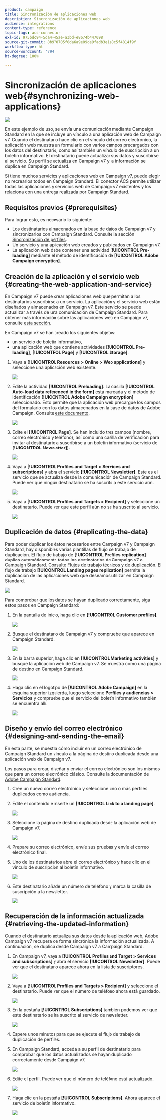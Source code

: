 ```yaml
---
product: campaign
title: Sincronización de aplicaciones web
description: Sincronización de aplicaciones web
audience: integrations
content-type: reference
topic-tags: acs-connector
exl-id: 975bdc94-5da4-45ae-a3bd-e8674b447098
source-git-commit: 8b970705f0da6a9e09de9fadb3e1a8c5f4814f9f
workflow-type: ht
source-wordcount: '794'
ht-degree: 100%

---
```


# Sincronización de aplicaciones web{#synchronizing-web-applications}

![](../../assets/v7-only.svg)

En este ejemplo de uso, se envía una comunicación mediante Campaign Standard en la que se incluye un vínculo a una aplicación web de Campaign v7. Cuando el destinatario hace clic en el vínculo del correo electrónico, la aplicación web muestra un formulario con varios campos precargados con los datos del destinatario, como así también un vínculo de suscripción a un boletín informativo. El destinatario puede actualizar sus datos y suscribirse al servicio. Su perfil se actualiza en Campaign v7 y la información se duplica en Campaign Standard.

Si tiene muchos servicios y aplicaciones web en Campaign v7, puede elegir no recrearlos todos en Campaign Standard. El conector ACS permite utilizar todas las aplicaciones y servicios web de Campaign v7 existentes y los relaciona con una entrega realizada por Campaign Standard.

## Requisitos previos {#prerequisites}

Para lograr esto, es necesario lo siguiente:

* Los destinatarios almacenados en la base de datos de Campaign v7 y sincronizarlos con Campaign Standard. Consulte la sección [Sincronización de perfiles](../../integrations/using/synchronizing-profiles.md).
* Un servicio y una aplicación web creados y publicados en Campaign v7.
* La aplicación web debe contener una actividad **[!UICONTROL Pre-loading]** mediante el método de identificación de **[!UICONTROL Adobe Campaign encryption]**.

## Creación de la aplicación y el servicio web {#creating-the-web-application-and-service}

En Campaign v7 puede crear aplicaciones web que permitan a los destinatarios suscribirse a un servicio. La aplicación y el servicio web están diseñados y almacenados en Campaign v7. Este servicio se puede actualizar a través de una comunicación de Campaign Standard. Para obtener más información sobre las aplicaciones web en Campaign v7, consulte [esta sección](../../web/using/adding-fields-to-a-web-form.md#subscription-checkboxes).

En Campaign v7 se han creado los siguientes objetos:

* un servicio de boletín informativo,
* una aplicación web que contiene actividades **[!UICONTROL Pre-loading]**, **[!UICONTROL Page]** y **[!UICONTROL Storage]**.

1. Vaya a **[!UICONTROL Resources > Online > Web applications]** y seleccione una aplicación web existente.

   ![](assets/acs_connect_lp_2.png)

1. Edite la actividad **[!UICONTROL Preloading]**. La casilla **[!UICONTROL Auto-load data referenced in the form]** está marcada y el método de identificación **[!UICONTROL Adobe Campaign encryption]** seleccionado. Esto permite que la aplicación web precargue los campos del formulario con los datos almacenados en la base de datos de Adobe Campaign. Consulte [este documento](../../web/using/publishing-a-web-form.md#pre-loading-the-form-data).

   ![](assets/acs_connect_lp_4.png)

1. Edite el **[!UICONTROL Page]**. Se han incluido tres campos (nombre, correo electrónico y teléfono), así como una casilla de verificación para invitar al destinatario a suscribirse a un boletín informativo (servicio de **[!UICONTROL Newsletter]**).

   ![](assets/acs_connect_lp_3.png)

1. Vaya a **[!UICONTROL Profiles and Target > Services and subscriptions]** y abra el servicio **[!UICONTROL Newsletter]**. Este es el servicio que se actualiza desde la comunicación de Campaign Standard. Puede ver que ningún destinatario se ha suscrito a este servicio aún.

   ![](assets/acs_connect_lp_5.png)

1. Vaya a **[!UICONTROL Profiles and Targets > Recipient]** y seleccione un destinatario. Puede ver que este perfil aún no se ha suscrito al servicio.

   ![](assets/acs_connect_lp_6.png)

## Duplicación de datos {#replicating-the-data}

Para poder duplicar los datos necesarios entre Campaign v7 y Campaign Standard, hay disponibles varias plantillas de flujo de trabajo de duplicación. El flujo de trabajo de **[!UICONTROL Profiles replication]** duplica automáticamente todos los destinatarios de Campaign v7 a Campaign Standard. Consulte [Flujos de trabajo técnicos y de duplicación](../../integrations/using/acs-connector-principles-and-data-cycle.md#technical-and-replication-workflows). El flujo de trabajo **[!UICONTROL Landing pages replication]** permite la duplicación de las aplicaciones web que deseamos utilizar en Campaign Standard.

![](assets/acs_connect_lp_1.png)

Para comprobar que los datos se hayan duplicado correctamente, siga estos pasos en Campaign Standard:

1. En la pantalla de inicio, haga clic en **[!UICONTROL Customer profiles]**.

   ![](assets/acs_connect_lp_7.png)

1. Busque el destinatario de Campaign v7 y compruebe que aparece en Campaign Standard.

   ![](assets/acs_connect_lp_8.png)

1. En la barra superior, haga clic en **[!UICONTROL Marketing activities]** y busque la aplicación web de Campaign v7. Se muestra como una página de destino en Campaign Standard.

   ![](assets/acs_connect_lp_9.png)

1. Haga clic en el logotipo de **[!UICONTROL Adobe Campaign]** en la esquina superior izquierda, luego seleccione **Perfiles y audiencias > Servicios** y compruebe que el servicio del boletín informativo también se encuentra allí.

   ![](assets/acs_connect_lp_10.png)

## Diseño y envío del correo electrónico {#designing-and-sending-the-email}

En esta parte, se muestra cómo incluir en un correo electrónico de Campaign Standard un vínculo a la página de destino duplicada desde una aplicación web de Campaign v7.

Los pasos para crear, diseñar y enviar el correo electrónico son los mismos que para un correo electrónico clásico. Consulte la documentación de [Adobe Campaign Standard](https://helpx.adobe.com/es/support/campaign/standard.html).

1. Cree un nuevo correo electrónico y seleccione uno o más perfiles duplicados como audiencia.
1. Edite el contenido e inserte un **[!UICONTROL Link to a landing page]**.

   ![](assets/acs_connect_lp_12.png)

1. Seleccione la página de destino duplicada desde la aplicación web de Campaign v7.

   ![](assets/acs_connect_lp_13.png)

1. Prepare su correo electrónico, envíe sus pruebas y envíe el correo electrónico final.
1. Uno de los destinatarios abre el correo electrónico y hace clic en el vínculo de suscripción al boletín informativo.

   ![](assets/acs_connect_lp_14.png)

1. Este destinatario añade un número de teléfono y marca la casilla de suscripción a la newsletter.

   ![](assets/acs_connect_lp_15.png)

## Recuperación de la información actualizada {#retrieving-the-updated-information}

Cuando el destinatario actualiza sus datos desde la aplicación web, Adobe Campaign v7 recupera de forma sincrónica la información actualizada. A continuación, se duplica desde Campaign v7 a Campaign Standard.

1. En Campaign v7, vaya a **[!UICONTROL Profiles and Target > Services and subscriptions]** y abra el servicio **[!UICONTROL Newsletter]**. Puede ver que el destinatario aparece ahora en la lista de suscriptores.

   ![](assets/acs_connect_lp_16.png)

1. Vaya a **[!UICONTROL Profiles and Targets > Recipient]** y seleccione el destinatario. Puede ver que el número de teléfono ahora está guardado.

   ![](assets/acs_connect_lp_17.png)

1. En la pestaña **[!UICONTROL Subscriptions]** también podemos ver que este destinatario se ha suscrito al servicio de newsletter.

   ![](assets/acs_connect_lp_18.png)

1. Espere unos minutos para que se ejecute el flujo de trabajo de duplicación de perfiles.
1. En Campaign Standard, acceda a su perfil de destinatario para comprobar que los datos actualizados se hayan duplicado correctamente desde Campaign v7.

   ![](assets/acs_connect_lp_19.png)

1. Edite el perfil. Puede ver que el número de teléfono está actualizado.

   ![](assets/acs_connect_lp_20.png)

1. Haga clic en la pestaña **[!UICONTROL Subscriptions]**. Ahora aparece el servicio de boletín informativo.

   ![](assets/acs_connect_lp_21.png)
